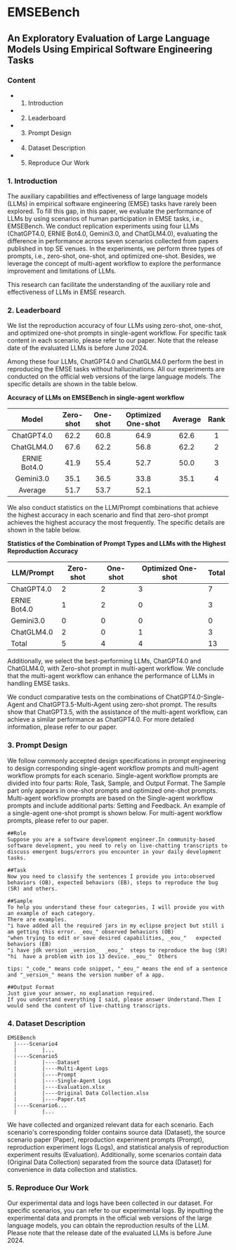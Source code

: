 # EMSEBench

## An Exploratory Evaluation of Large Language Models Using Empirical Software Engineering Tasks



### Content

- 1. Introduction
- 2. Leaderboard
- 3. Prompt Design
- 4. Dataset Description
- 5. Reproduce Our Work



### 1. Introduction

The auxiliary capabilities and effectiveness of large language models (LLMs) in empirical software engineering (EMSE) tasks have rarely been explored. To fill this gap, in this paper, we evaluate the performance of LLMs by using scenarios of human participation in EMSE tasks, i.e., EMSEBench. We conduct replication experiments using four LLMs (ChatGPT4.0, ERNIE Bot4.0, Gemini3.0, and ChatGLM4.0), evaluating the difference in performance across seven scenarios collected from papers published in top SE venues. In the experiments, we perform three types of prompts, i.e., zero-shot, one-shot, and optimized one-shot. Besides, we leverage the concept of multi-agent workflow to explore the performance improvement and limitations of LLMs.   



This research can facilitate the understanding of the auxiliary role and effectiveness of LLMs in EMSE research.  



### 2. Leaderboard

We list the reproduction accuracy of four LLMs using zero-shot, one-shot, and optimized one-shot prompts in single-agent workflow. For specific task content in each scenario, please refer to our paper. Note that the release date of the evaluated LLMs is before June 2024.



Among these four LLMs, ChatGPT4.0 and ChatGLM4.0 perform the best in reproducing the EMSE tasks without hallucinations. All our experiments are conducted on the official web versions of the large language models. The specific details are shown in the table below. 

**Accuracy of LLMs on EMSEBench in single-agent workflow**

|    Model     | Zero-shot | One-shot | Optimized One-shot | Average | Rank |
| :----------: | :-------: | :------: | :----------------: | :-----: | :--: |
|  ChatGPT4.0  |   62.2    |   60.8   |        64.9        |  62.6   |  1   |
|  ChatGLM4.0  |   67.6    |   62.2   |        56.8        |  62.2   |  2   |
| ERNIE Bot4.0 |   41.9    |   55.4   |        52.7        |  50.0   |  3   |
|  Gemini3.0   |   35.1    |   36.5   |        33.8        |  35.1   |  4   |
|   Average    |   51.7    |   53.7   |        52.1        |         |      |



We also conduct statistics on the LLM/Prompt combinations that achieve the highest accuracy in each scenario and find that zero-shot prompt achieves the highest accuracy the most frequently. The specific details are shown in the table below.

**Statistics of the Combination of Prompt Types and LLMs with the Highest Reproduction Accuracy**

| LLM/Prompt   | Zero-shot | One-shot | Optimized One-shot | Total |
| ------------ | --------- | -------- | ------------------ | ----- |
| ChatGPT4.0   | 2         | 2        | 3                  | 7     |
| ERNIE Bot4.0 | 1         | 2        | 0                  | 3     |
| Gemini3.0    | 0         | 0        | 0                  | 0     |
| ChatGLM4.0   | 2         | 0        | 1                  | 3     |
| Total        | 5         | 4        | 4                  | 13    |

Additionally, we select the best-performing LLMs, ChatGPT4.0 and ChatGLM4.0, with Zero-shot prompt in multi-agent workflow. We conclude that the multi-agent workflow can enhance the performance of LLMs in handling EMSE tasks.



We conduct comparative tests on the combinations of ChatGPT4.0-Single-Agent and ChatGPT3.5-Multi-Agent using zero-shot prompt. The results show that ChatGPT3.5, with the assistance of the multi-agent workflow, can achieve a similar performance as ChatGPT4.0. For more detailed information, please refer to our paper.



### 3. Prompt Design

We follow commonly accepted design specifications in prompt engineering to design corresponding single-agent workflow prompts and multi-agent workflow prompts for each scenario. Single-agent workflow prompts are divided into four parts: Role, Task, Sample, and Output Format. The Sample part only appears in one-shot prompts and optimized one-shot prompts. Multi-agent workflow prompts are based on the Single-agent workflow prompts and include additional parts: Setting and Feedback. An example of a single-agent one-shot prompt is shown below. For multi-agent workflow prompts, please refer to our paper.

```
##Role
Suppose you are a software development engineer.In community-based software development, you need to rely on live-chatting transcripts to discuss emergent bugs/errors you encounter in your daily development tasks.                                

##Task
Now you need to classify the sentences I provide you into:observed behaviors (OB), expected behaviors (EB), steps to reproduce the bug (SR) and others.      

##Sample
To help you understand these four categories, I will provide you with an example of each category.
There are examples.
"i have added all the required jars in my eclipse project but still i am getting this error. _eou_" observed behaviors (OB)
"when trying to edit or save desired capabilities, _eou_"   expected behaviors (EB)
"i have jdk version _version_  _eou_"  steps to reproduce the bug (SR)
"hi  have a problem with ios 13 device. _eou_"  Others                    

tips: "_code_" means code snippet, "_eou_" means the end of a sentence and "_version_" means the version number of a app.                                 

##Output Format
Just give your answer, no explanation required.
If you understand everything I said, please answer Understand.Then I would send the content of live-chatting transcripts.                                     
```



### 4. Dataset Description

```
EMSEBench
  |----Scenario4
  |        |...
  |----Scenario5
  |        |----Dataset
  |        |----Multi-Agent Logs
  |        |----Prompt
  |        |----Single-Agent Logs
  |        |----Evaluation.xlsx
  |        |----Original Data Collection.xlsx
  |        |----Paper.txt
  |----Scenario6...
  |        |...
```

We have collected and organized relevant data for each scenario. Each scenario's corresponding folder contains source data (Dataset), the source scenario paper (Paper), reproduction experiment prompts (Prompt), reproduction experiment logs (Logs), and statistical analysis of reproduction experiment results (Evaluation). Additionally, some scenarios contain data (Original Data Collection) separated from the source data (Dataset) for convenience in data collection and statistics.



### 5. Reproduce Our Work

Our experimental data and logs have been collected in our dataset. For specific scenarios, you can refer to our experimental logs. By inputting the experimental data and prompts in the official web versions of the large language models, you can obtain the reproduction results of the LLM. Please note that the release date of the evaluated LLMs is before June 2024.



